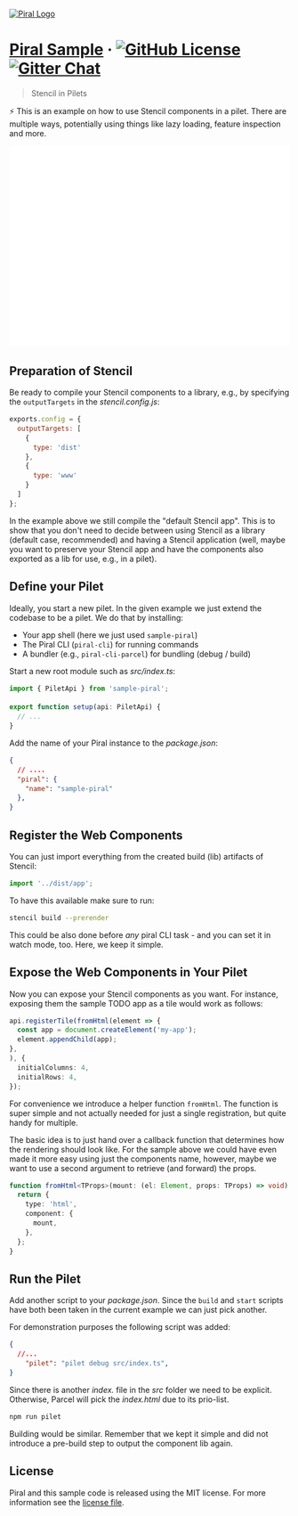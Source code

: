 [![Piral Logo](https://github.com/smapiot/piral/raw/develop/docs/assets/logo.png)](https://piral.io)

# [Piral Sample](https://piral.io) &middot; [![GitHub License](https://img.shields.io/badge/license-MIT-blue.svg)](https://github.com/smapiot/piral/blob/main/LICENSE) [![Gitter Chat](https://badges.gitter.im/gitterHQ/gitter.png)](https://gitter.im/piral-io/community)

> Stencil in Pilets

:zap: This is an example on how to use Stencil components in a pilet. There are multiple ways, potentially using things like lazy loading, feature inspection and more.

![Quick Demo](./demo.gif)

## Preparation of Stencil

Be ready to compile your Stencil components to a library, e.g., by specifying the `outputTargets` in the *stencil.config.js*:

```js
exports.config = {
  outputTargets: [
    {
      type: 'dist'
    },
    {
      type: 'www'
    }
  ]
};
```

In the example above we still compile the "default Stencil app". This is to show that you don't need to decide between using Stencil as a library (default case, recommended) and having a Stencil application (well, maybe you want to preserve your Stencil app and have the components also exported as a lib for use, e.g., in a pilet).

## Define your Pilet

Ideally, you start a new pilet. In the given example we just extend the codebase to be a pilet. We do that by installing:

- Your app shell (here we just used `sample-piral`)
- The Piral CLI (`piral-cli`) for running commands
- A bundler (e.g., `piral-cli-parcel`) for bundling (debug / build)

Start a new root module such as *src/index.ts*:

```ts
import { PiletApi } from 'sample-piral';

export function setup(api: PiletApi) {
  // ...
}

```

Add the name of your Piral instance to the *package.json*:

```json
{
  // ....
  "piral": {
    "name": "sample-piral"
  },
}
```

## Register the Web Components

You can just import everything from the created build (lib) artifacts of Stencil:

```ts
import '../dist/app';
```

To have this available make sure to run:

```sh
stencil build --prerender
```

This could be also done before *any* piral CLI task - and you can set it in watch mode, too. Here, we keep it simple.

## Expose the Web Components in Your Pilet

Now you can expose your Stencil components as you want. For instance, exposing them the sample TODO app as a tile would work as follows:

```ts
api.registerTile(fromHtml(element => {
  const app = document.createElement('my-app');
  element.appendChild(app);
},
), {
  initialColumns: 4,
  initialRows: 4,
});
```

For convenience we introduce a helper function `fromHtml`. The function is super simple and not actually needed for just a single registration, but quite handy for multiple.

The basic idea is to just hand over a callback function that determines how the rendering should look like. For the sample above we could have even made it more easy using just the components name, however, maybe we want to use a second argument to retrieve (and forward) the props.

```ts
function fromHtml<TProps>(mount: (el: Element, props: TProps) => void): HtmlComponent<TProps> {
  return {
    type: 'html',
    component: {
      mount,
    },
  };
}
```

## Run the Pilet

Add another script to your *package.json*. Since the `build` and `start` scripts have both been taken in the current example we can just pick another.

For demonstration purposes the following script was added:

```json
{
  //...
    "pilet": "pilet debug src/index.ts",
}
```

Since there is another *index.* file in the *src* folder we need to be explicit. Otherwise, Parcel will pick the *index.html* due to its prio-list.

```sh
npm run pilet
```

Building would be similar. Remember that we kept it simple and did not introduce a pre-build step to output the component lib again.

## License

Piral and this sample code is released using the MIT license. For more information see the [license file](./LICENSE).
